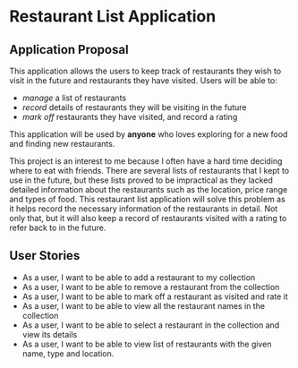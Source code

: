 # Restaurant List Application

## Application Proposal

This application allows the users to keep track of restaurants they wish to visit in the future and restaurants they 
have visited. Users will be able to:
- *manage* a list of restaurants
- *record* details of restaurants they will be visiting in the future
- *mark off* restaurants they have visited, and record a rating

This application will be used by  **anyone** who loves exploring for a new food and finding new restaurants.

This project is an interest to me because I often have a hard time deciding where to eat with friends. There are 
several lists of restaurants that I kept to use in the future, but these lists proved to be impractical as they lacked 
detailed information about the restaurants such as the location, price range and types of food. This restaurant list
application will solve this problem as it helps record the necessary information of the restaurants in detail. Not 
only that, but it will also keep a record of restaurants visited with a rating to refer back to in the future. 

## User Stories
- As a user, I want to be able to add a restaurant to my collection
- As a user, I want to be able to remove a restaurant from the collection
- As a user, I want to be able to mark off a restaurant as visited and rate it 
- As a user, I want to be able to view all the restaurant names in the collection
- As a user, I want to be able to select a restaurant in the collection and view its details 
- As a user, I want to be able to view list of restaurants with the given name, type and location.